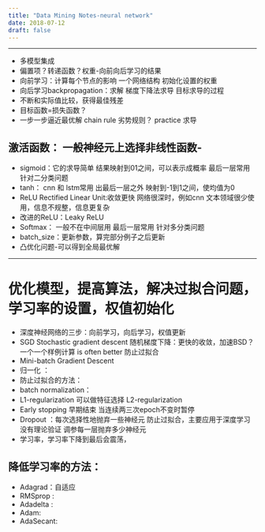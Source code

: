 ```yaml
---
title: "Data Mining Notes-neural network"
date: 2018-07-12
draft: false
---
```


---
- 多模型集成
- 偏置项？转递函数？权重-向前向后学习的结果
- 向前学习：计算每个节点的影响  一个网络结构  初始化设置的权重
- 向后学习backpropagation：求解  梯度下降法求导  目标求导的过程
- 不断和实际值比较，获得最佳残差
- 目标函数=损失函数？
- 一步一步逼近最优解
chain rule  劣势规则？  practice  求导
## 激活函数：  一般神经元上选择非线性函数-
-	sigmoid：它的求导简单  结果映射到01之间，可以表示成概率  最后一层常用  针对二分类问题
-	tanh： cnn 和 lstm常用  出最后一层之外  映射到-1到1之间，使均值为0
-	ReLU Rectified Linear Unit:收敛更快  网络很深时，例如cnn  文本领域很少使用，信息不规整，信息更复杂
-	改进的ReLU：Leaky ReLU
-	Softmax： 一般不在中间层用  最后一层常用   针对多分类问题
- batch_size：更新参数，算完部分例子之后更新
- 凸优化问题-可以得到全局最优解  
---
# 优化模型，提高算法，解决过拟合问题，学习率的设置，权值初始化
- 深度神经网络的三步：向前学习，向后学习，权值更新
- SGD Stochastic  gradient  descent  随机梯度下降：更快的收敛，加速BSD？一个一个样例计算  is often  better 防止过拟合
- Mini-batch Gradient Descent 
- 归一化 ：
- 防止过拟合的方法：
- 	batch normalization：
- 	L1-regularization 可以做特征选择   L2-regularization
- 	Early  stopping  早期结束  当连续两三次epoch不变时暂停
- 	Dropout ：每次选择性地抛弃一些神经元  防止过拟合，主要应用于深度学习  没有理论验证  调参每一层抛弃多少神经元
- 学习率，学习率下降到最后会震荡，
## 降低学习率的方法：
- Adagrad：自适应
- RMSprop  :
- Adadelta  :
- Adam:
- AdaSecant:
